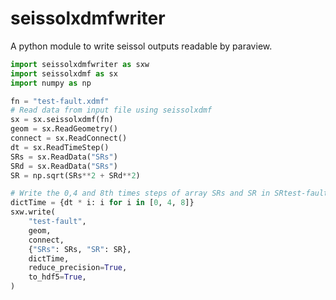 seissolxdmfwriter
==================
A python module to write seissol outputs readable by paraview.

```python
import seissolxdmfwriter as sxw
import seissolxdmf as sx
import numpy as np

fn = "test-fault.xdmf"
# Read data from input file using seissolxdmf
sx = sx.seissolxdmf(fn)
geom = sx.ReadGeometry()
connect = sx.ReadConnect()
dt = sx.ReadTimeStep()
SRs = sx.ReadData("SRs")
SRd = sx.ReadData("SRs")
SR = np.sqrt(SRs**2 + SRd**2)

# Write the 0,4 and 8th times steps of array SRs and SR in SRtest-fault.xdmf/SRtest-fault.h5
dictTime = {dt * i: i for i in [0, 4, 8]}
sxw.write(
    "test-fault",
    geom,
    connect,
    {"SRs": SRs, "SR": SR},
    dictTime,
    reduce_precision=True,
    to_hdf5=True,
)
```

